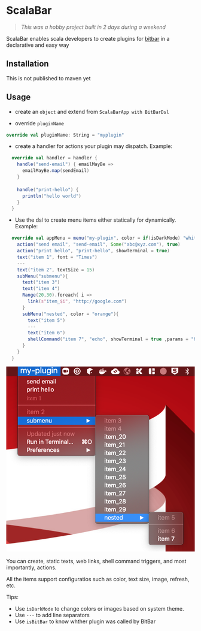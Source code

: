 # ScalaBar

> _This was a hobby project built in 2 days during a weekend_

ScalaBar enables scala developers to create plugins for [bitbar](https://github.com/matryer/bitbar) in a declarative and easy way

## Installation

This is not published to maven yet

## Usage

- create an `object` and extend from `ScalaBarApp with BitBarDsl`

- override `pluginName`

```scala
override val pluginName: String = "myplugin"
```

- create a handler for actions your plugin may dispatch. Example:

```scala
  override val handler = handler {
    handle("send-email") { emailMayBe =>
      emailMayBe.map(sendEmail)
    }

    handle("print-hello") {
      println("hello world")
    }
  }
```

- Use the dsl to create menu items either statically for dynamically. Example:

```scala
  override val appMenu = menu("my-plugin", color = if(isDarkMode) "white" else "red", textSize = 20) {
    action("send email", "send-email", Some("abc@xyz.com"), true)
    action("print hello", "print-hello", showTerminal = true)
    text("item 1", font = "Times")
    ---
    text("item 2", textSize = 15)
    subMenu("submenu"){
      text("item 3")
      text("item 4")
      Range(20,30).foreach{ i =>
        link(s"item_$i", "http://google.com")
      }
      subMenu("nested", color = "orange"){
        text("item 5")
        ---
        text("item 6")
        shellCommand("item 7", "echo", showTerminal = true ,params = "hello world", "sds")
      }
    }
  }
```

![demo](docs/images/demo.png)

You can create, static texts, web links, shell command triggers, and most importantly, actions.

All the items support configuratios such as color, text size, image, refresh, etc. 

Tips:

- Use `isDarkMode` to change colors or images based on system theme.
- Use `---` to add line separators
- Use `isBitBar` to know whther plugin was called by BitBar

